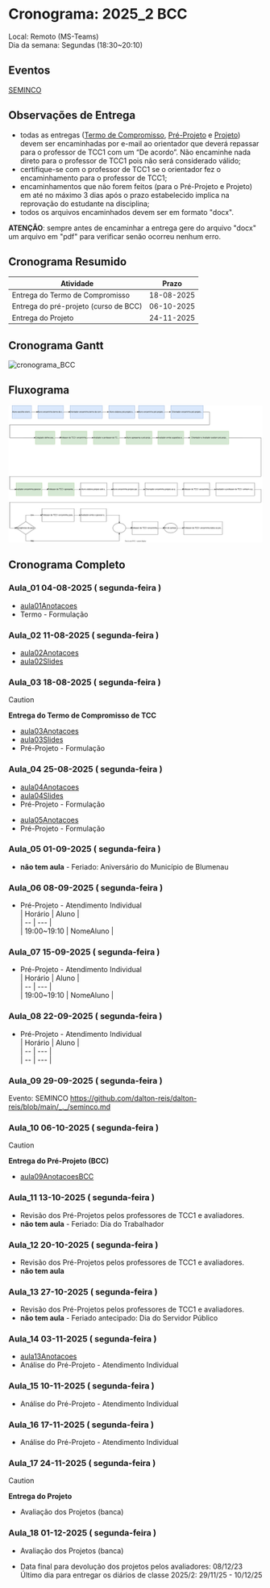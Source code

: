 # Cronograma:  2025_2 BCC  
  
Local:  Remoto (MS-Teams)  
Dia da semana:  Segundas (18:30\~20:10)  
  
<!-- [ ] Aviso: Inicio das aulas <> -->  
  
## Eventos  
  
<!--[Semana Acadêmica](https://github.com/dalton-reis/dalton-reis/blob/main/_._/semanaAcademica.md "Semana Acadêmica")  -->  
[SEMINCO](https://github.com/dalton-reis/dalton-reis/blob/main/_._/seminco.md "SEMINCO")  
  
## Observações de Entrega  
  
- todas as entregas ([Termo de Compromisso](../Aulas/aula01Anotacoes.md#termo-de-compromisso "Termo de Compromisso"), [Pré-Projeto](../Aulas/aula02Anotacoes.md#modelos-projetos "Pré-Projeto") e [Projeto](../Aulas/aula02Anotacoes.md#modelos-projetos "Projeto")) devem ser encaminhadas por e-mail ao orientador que deverá repassar para o professor de TCC1 com um “De acordo”. Não encaminhe nada direto para o professor de TCC1 pois não será considerado válido;  
- certifique-se com o professor de TCC1 se o orientador fez o encaminhamento para o professor de TCC1;  
- encaminhamentos que não forem feitos (para o Pré-Projeto e Projeto) em até no máximo 3 dias após o prazo estabelecido implica na reprovação do estudante na disciplina;  
- todos os arquivos encaminhados devem ser em formato "docx".  
  
**ATENÇÃO**: sempre antes de encaminhar a entrega gere do arquivo "docx" um arquivo em "pdf" para verificar senão ocorreu nenhum erro.  
  
## Cronograma Resumido  
  
| Atividade | Prazo |  
|--- | ---- |  
| Entrega do Termo de Compromisso |  18-08-2025  |  
| Entrega do pré-projeto (curso de BCC) |  06-10-2025  |  
| Entrega do Projeto |  24-11-2025  |  
  
## Cronograma Gantt  
  
<!-- ![Cronograma Gantt](../../svg/_BCC/Cronogramas/cronograma_BCC.svg "Cronograma Gantt")  -->  
![cronograma_BCC](https://www.plantuml.com/plantuml/svg/ZPNVJjim5CQlwwSuGvEwNOJafFzI92IW6zAkG1Dt5PfCuXL3ObUs2s9liwjf3x0dw8jDJKnZ7q3RBRylt_dtkPnOnurRSUKSb4OhlJAyuT_E5Wl6qk7LnQUB8t12EMvWOxc11sxazkU3a1Og3LPQ9nf-1BVEhUrHcjxKUdLuLndv8DHXgPiqpt2MPfYkQwxSfgcJTIsuvSefOMsoiLAjad9ZZ50kgRWJAS0mPUcGkmslvGzkXYbZxzvNtF4lIfPImp4S3F8idoHPaMJZmO6dvxA1dc6UPDYoqqtDCuHZ23m6WsUGHtOOV3AAIT6JSKJoIKyc0Pb73KnZ4hZD8eA1Mn6HFE_9F2RpFS4iM46MPDEUO4Hmr9Cy8ddMar5CPZq9Te2OP87R928Ok4rZ4hZD8fAFUrAyTTAMF1z-C7ZEoEakDhiS-BlJ9BL1joMl1JmASLy_CNPfz9qe7RGFmOOnOIn9WaS1IG9iMUfcNGl7AtqDqaAfQsr41LB1oWYXOi5BJ-2g0g4g_yUsNxRypcl7OtatIQm-byrU6zU-gJUYRNStjkqwlHAcUT7aLr7joRwUVoDziUu5i6K7hlyXH2_CYJ2dmjmBHqGuUbbQQIVWHZkd6_PPEIDM_0ZQlg4IiD3DskX6MgkPK1Nir6nvQRQ_a_Nkd4x3XxF5ukE-3dVWfnxQNQ7NnK47Sz_gcBGwfgsElN12X1Cgd7ZXb0YdL3ZrmXaHpgXmveK54HPKM7ZXd0ZdL3X_VUylTmN1shiVdjWQCsAD6LkUSLNow2Il7A6x3pnATzkzAAYulHKLr5BTxpq2OnzJ93556bF4QBZMoBun3KaoqYHZ_lzU9En8mxuRuB9RGRIRRj9m7UKJ9zlOVnVO-LGWIIxIvA9FBfBa8aqk-kGYIIxIvA9FBfBa8aqkpjxAMPU4O8NdKl6QPAQRETpCxkSltep_BgXPH3LF7tWj-VRNze-m-yAMtewyBAGl2ml6JeIgsdyhVm40 "cronograma_BCC")
  
## Fluxograma  
  
![Fluxograma](cronogramaFluxograma.drawio.svg "fluxograma")  
  
## Cronograma Completo  
  
### Aula_01 04-08-2025  ( segunda-feira )  
  
<!-- \[AVISO] Termo atraso https://github.com/dalton-reis/disciplinaTCC1Privado/projects/1#card-67011391 -->  
- [aula01Anotacoes](../Aulas/aula01Anotacoes.md "aula01Anotacoes")  
- Termo - Formulação  
  
### Aula_02 11-08-2025  ( segunda-feira )  
  
- [aula02Anotacoes](../Aulas/aula02Anotacoes.md "aula02Anotacoes")  
- [aula02Slides](../Aulas/aula02Slides.pdf "aula02Slides")  
  
### Aula_03 18-08-2025  ( segunda-feira )  
  
> [!CAUTION]  
> **Entrega do Termo de Compromisso de TCC**  
  
- [aula03Anotacoes](../Aulas/aula03Anotacoes.md "aula03Anotacoes")  
- [aula03Slides](../Aulas/aula03Slides.pdf "aula03Slides")  
- Pré-Projeto - Formulação  
  
### Aula_04 25-08-2025  ( segunda-feira )  
  
<!-- \[AVISO] Orientadores https://github.com/dalton-reis/disciplinaTCC1Privado/projects/1#card-67524750 -->  
- [aula04Anotacoes](../Aulas/aula04Anotacoes.md "aula04Anotacoes")  
- [aula04Slides](../Aulas/aula04Slides.pdf "aula04Slides")  
- Pré-Projeto - Formulação  
  
<!-- \[AVISO] banca BCC https://github.com/dalton-reis/disciplinaTCC1Privado/projects/1#card-67445813 -->  
- [aula05Anotacoes](../Aulas/aula05Anotacoes.md "aula05Anotacoes")  
- Pré-Projeto - Formulação  
  
### Aula_05 01-09-2025  ( segunda-feira )  
  
- **não tem aula**  - Feriado: Aniversário do Município de Blumenau  
  
### Aula_06 08-09-2025  ( segunda-feira )  
  
<!-- \[AVISO] Atendimento BCC: https://github.com/dalton-reis/disciplinaTCC1Privado/projects/1#card-85660899 -->  
- Pré-Projeto - Atendimento Individual  
| Horário | Aluno |  
| -- | --- |  
| 19:00~19:10 | NomeAluno |  
  
### Aula_07 15-09-2025  ( segunda-feira )  
  
- Pré-Projeto - Atendimento Individual  
| Horário | Aluno |  
| -- | --- |  
| 19:00~19:10 | NomeAluno |  
  
### Aula_08 22-09-2025  ( segunda-feira )  
  
- Pré-Projeto - Atendimento Individual  
| Horário | Aluno |  
| -- | --- |  
| -- | --- |  
  
### Aula_09 29-09-2025  ( segunda-feira )  
  
Evento: SEMINCO <https://github.com/dalton-reis/dalton-reis/blob/main/_._/seminco.md>  
  
### Aula_10 06-10-2025  ( segunda-feira )  
  
> [!CAUTION]  
> **Entrega do Pré-Projeto (BCC)**  
  
- [aula09AnotacoesBCC](../Aulas/aula09AnotacoesBCC.md "aula09AnotacoesBCC")  
  
### Aula_11 13-10-2025  ( segunda-feira )  
  
<!-- \[ ] Revisão dos Pré-Projetos: https://github.com/dalton-reis/disciplinaTCC1Privado/projects/1#card-86157761 -->  
- Revisão dos Pré-Projetos pelos professores de TCC1 e avaliadores.  
- **não tem aula**  - Feriado: Dia do Trabalhador  
  
### Aula_12 20-10-2025  ( segunda-feira )  
  
- Revisão dos Pré-Projetos pelos professores de TCC1 e avaliadores.  
- **não tem aula**  
  
### Aula_13 27-10-2025  ( segunda-feira )  
  
- Revisão dos Pré-Projetos pelos professores de TCC1 e avaliadores.  
- **não tem aula** - Feriado antecipado: Dia do Servidor Público  
  
### Aula_14 03-11-2025  ( segunda-feira )  
  
- [aula13Anotacoes](../Aulas/aula13Anotacoes.md "aula13Anotacoes")  
- Análise do Pré-Projeto - Atendimento Individual  
  
### Aula_15 10-11-2025  ( segunda-feira )  
  
- Análise do Pré-Projeto - Atendimento Individual  
  
### Aula_16 17-11-2025  ( segunda-feira )  
  
- Análise do Pré-Projeto - Atendimento Individual  
  
### Aula_17 24-11-2025  ( segunda-feira )  
  
> [!CAUTION]  
> **Entrega do Projeto**  
  
- Avaliação dos Projetos (banca)  
  
### Aula_18 01-12-2025  ( segunda-feira )  
  
- Avaliação dos Projetos (banca)  
  
<!-- [ ] Aviso: DION: fechar notas <> -->  
- Data final para devolução dos projetos pelos avaliadores:  08/12/23  
Último dia para entregar os diários de classe 2025/2: 29/11/25 - 10/12/25  
  